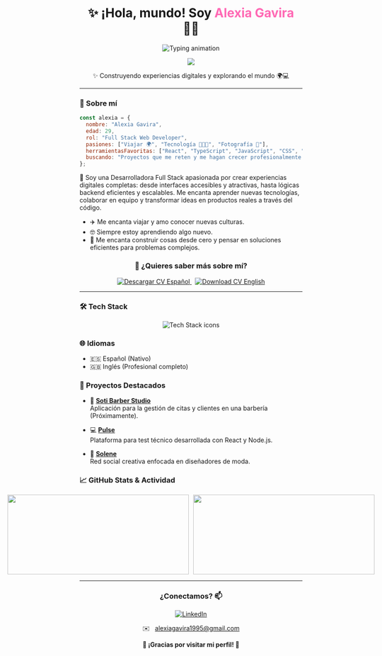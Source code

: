<h1 align="center">✨ ¡Hola, mundo! Soy <span style="color:#ff69b4">Alexia Gavira</span> 👩‍💻</h1>

<p align="center">
  <img src="https://readme-typing-svg.herokuapp.com?font=Fira+Code&size=24&pause=1000&color=1E90FF&center=true&vCenter=true&width=550&height=50&lines=Full+Stack+Web+Developer;Apasionada+por+la+tecnolog%C3%ADa+%F0%9F%9A%80;Curiosa+por+naturaleza+%F0%9F%94%8E;Trotamundos+digital+%F0%9F%8C%8D" alt="Typing animation" />
</p>

<p align="center">
  <a href="https://linkedin.com/in/alexiagavira">
    <img src="https://img.shields.io/badge/-LinkedIn-blue?style=for-the-badge&logo=linkedin&logoColor=white" />
  </a>
  
</p> 

<p align="center">
  ✨ Construyendo experiencias digitales y explorando el mundo 🌍💻
</p>

---

### 🌟 Sobre mí

```javascript
const alexia = {
  nombre: "Alexia Gavira",
  edad: 29,
  rol: "Full Stack Web Developer",
  pasiones: ["Viajar 🌍", "Tecnología 👩🏽‍💻", "Fotografía 📸"],
  herramientasFavoritas: ["React", "TypeScript", "JavaScript", "CSS", "Node.js", ...],
  buscando: "Proyectos que me reten y me hagan crecer profesionalmente 💥"
};

```
💬 Soy una Desarrolladora Full Stack apasionada por crear experiencias digitales completas: desde interfaces accesibles y atractivas, hasta lógicas backend eficientes y escalables. Me encanta aprender nuevas tecnologías, colaborar en equipo y transformar ideas en productos reales a través del código.

- ✈️ Me encanta viajar y amo conocer nuevas culturas.
- 🤓 Siempre estoy aprendiendo algo nuevo.
- 🧠 Me encanta construir cosas desde cero y pensar en soluciones eficientes para problemas complejos.

<h3 align="center">📄 ¿Quieres saber más sobre mí?</h3>

<p align="center">
  <a href="https://github.com/Alexiag7/Alexia-Gavira/raw/main/FSWD2-spanish.pdf" target="_blank">
    <img src="https://img.shields.io/badge/CV%20Español-1E90FF?style=for-the-badge&logo=adobeacrobat&logoColor=white" alt="Descargar CV Español" />
  </a>
  &nbsp;
  <a href="https://github.com/Alexiag7/Alexia-Gavira/raw/main/FSWD2-english.pdf" target="_blank">
    <img src="https://img.shields.io/badge/CV%20English-4169E1?style=for-the-badge&logo=adobeacrobat&logoColor=white" alt="Download CV English" />
  </a>
</p>

---

### 🛠️ Tech Stack

<div align="center">
  <img src="https://skillicons.dev/icons?i=html,css,sass,bootstrap,js,ts,react,flexbox,cssgrid,nodejs,express,mysql,git,github,vscode,terminal,salesforce,agile,scrum,blockchain,figma" alt="Tech Stack icons" />
</div>


### 🌐 Idiomas
- 🇪🇸 Español (Nativo)
- 🇬🇧 Inglés (Profesional completo)
  

### 🚀 Proyectos Destacados

- 💈 [**Soti Barber Studio**](https://github.com/Alexiag7/Soti-Barber-Studio)  
  Aplicación para la gestión de citas y clientes en una barbería (Próximamente).

- 💻 [**Pulse**](https://github.com/Alexiag7/Prueba-Tecnica-Node-)  
  Plataforma para test técnico desarrollada con React y Node.js.

- 🎨 [**Solene**](https://github.com/Alexiag7/Fashion-Social-Network)  
  Red social creativa enfocada en diseñadores de moda.

### 📈 GitHub Stats & Actividad

<div align="center" style="display: flex; justify-content: center; gap: 10px; align-items: center;">
  <img src="https://github-readme-stats.vercel.app/api?username=Alexiag7&show_icons=true&theme=tokyonight" width="410" style="height: 180px; object-fit: contain;" />
  <img src="https://github-readme-streak-stats.herokuapp.com/?user=Alexiag7&theme=tokyonight" width="410" style="height: 180px; object-fit: contain;" />
</div>
  
  ---
  
### <p align="center">¿Conectamos? 📫 </p>

<p align="center">
  <a href="https://linkedin.com/in/alexiagavira" target="_blank" rel="noopener noreferrer">
    <img src="https://img.shields.io/badge/-%20LinkedIn-blue?style=for-the-badge&logo=linkedin&logoColor=white" alt="LinkedIn" />
  </a>
</p>

<p align="center">
  ✉️ &nbsp; <a href="mailto:alexiagavira1995@gmail.com">alexiagavira1995@gmail.com</a>
</p>

<p align="center">
  <strong>💖 ¡Gracias por visitar mi perfil! 💖</strong>
</p>

</p>
